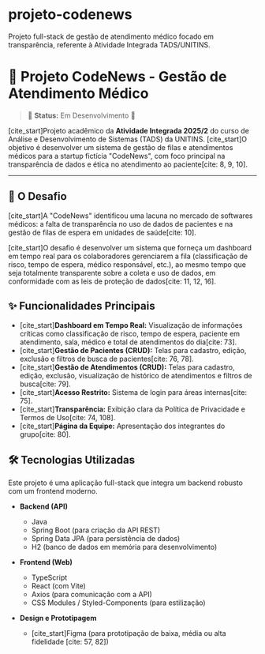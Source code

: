 # projeto-codenews
Projeto full-stack de gestão de atendimento médico focado em transparência, referente à Atividade Integrada TADS/UNITINS.

# 🏥 Projeto CodeNews - Gestão de Atendimento Médico

> 🚧 **Status:** Em Desenvolvimento 🚧

[cite_start]Projeto acadêmico da **Atividade Integrada 2025/2** do curso de Análise e Desenvolvimento de Sistemas (TADS) da UNITINS. [cite_start]O objetivo é desenvolver um sistema de gestão de filas e atendimentos médicos para a startup fictícia "CodeNews", com foco principal na transparência de dados e ética no atendimento ao paciente[cite: 8, 9, 10].

---

## 🎯 O Desafio

[cite_start]A "CodeNews" identificou uma lacuna no mercado de softwares médicos: a falta de transparência no uso de dados de pacientes e na gestão de filas de espera em unidades de saúde[cite: 10].

[cite_start]O desafio é desenvolver um sistema que forneça um dashboard em tempo real para os colaboradores gerenciarem a fila (classificação de risco, tempo de espera, médico responsável, etc.), ao mesmo tempo que seja totalmente transparente sobre a coleta e uso de dados, em conformidade com as leis de proteção de dados[cite: 11, 12, 16].

## ✨ Funcionalidades Principais

* [cite_start]**Dashboard em Tempo Real:** Visualização de informações críticas como classificação de risco, tempo de espera, paciente em atendimento, sala, médico e total de atendimentos do dia[cite: 73].
* [cite_start]**Gestão de Pacientes (CRUD):** Telas para cadastro, edição, exclusão e filtros de busca de pacientes[cite: 76, 78].
* [cite_start]**Gestão de Atendimentos (CRUD):** Telas para cadastro, edição, exclusão, visualização de histórico de atendimentos e filtros de busca[cite: 79].
* [cite_start]**Acesso Restrito:** Sistema de login para áreas internas[cite: 75].
* [cite_start]**Transparência:** Exibição clara da Política de Privacidade e Termos de Uso[cite: 74, 108].
* [cite_start]**Página da Equipe:** Apresentação dos integrantes do grupo[cite: 80].

## 🛠️ Tecnologias Utilizadas

Este projeto é uma aplicação full-stack que integra um backend robusto com um frontend moderno.

* **Backend (API)**
    * Java
    * Spring Boot (para criação da API REST)
    * Spring Data JPA (para persistência de dados)
    * H2 (banco de dados em memória para desenvolvimento)

* **Frontend (Web)**
    * TypeScript
    * React (com Vite)
    * Axios (para comunicação com a API)
    * CSS Modules / Styled-Components (para estilização)

* **Design e Prototipagem**
    * [cite_start]Figma (para prototipação de baixa, média ou alta fidelidade [cite: 57, 82])
